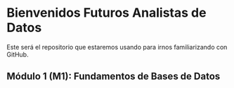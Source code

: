 # Bienvenidos Futuros Analistas de Datos
Este será el repositorio que estaremos usando para irnos familiarizando con GitHub.

## Módulo 1 (M1): Fundamentos de Bases de Datos